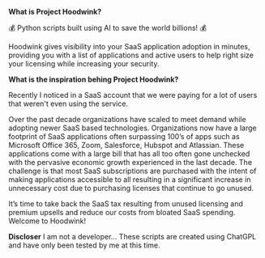 **What is Project Hoodwink?**

💰 Python scripts built using AI to save the world billions! 💰

Hoodwink gives visibility into your SaaS application adoption in minutes, providing you with a list of applications and active users to help right size your licensing while increasing your security.

**What is the inspiration behing Project Hoodwink?**

Recently I noticed in a SaaS account that we were paying for a lot of users that weren't even using the service. 

Over the past decade organizations have scaled to meet demand while adopting newer SaaS based technologies. Organizations now have a large footprint of SaaS applications often surpassing 100’s of apps such as Microsoft Office 365, Zoom, Salesforce, Hubspot and Atlassian. These applications come with a large bill that has all too often gone unchecked with the pervasive economic growth experienced in the last decade. The challenge is that most SaaS subscriptions are purchased with the intent of making applications accessible to all resulting in a significant increase in unnecessary cost due to purchasing licenses that continue to go unused.

It’s time to take back the SaaS tax resulting from unused licensing and premium upsells and reduce our costs from bloated SaaS spending. Welcome to Hoodwink!

**Discloser**
I am not a developer... These scripts are created using ChatGPL and have only been tested by me at this time.